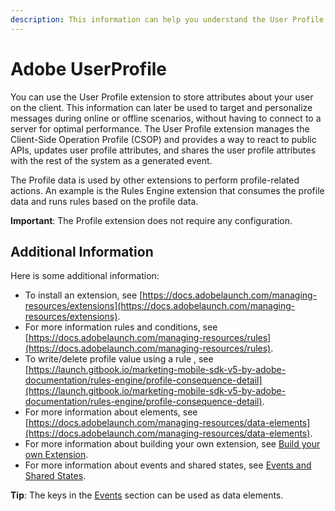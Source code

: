 ```yaml
---
description: This information can help you understand the User Profile Extension.
---
```


# Adobe UserProfile

You can use the User Profile extension to store attributes about your user on the client. This information can later be used to target and personalize messages during online or offline scenarios, without having to connect to a server for optimal performance. The User Profile extension manages the Client-Side Operation Profile \(CSOP\) and provides a way to react to public APIs, updates user profile attributes, and shares the user profile attributes with the rest of the system as a generated event.

The Profile data is used by other extensions to perform profile-related actions. An example is the Rules Engine extension that consumes the profile data and runs rules based on the profile data.

**Important**: The Profile extension does not require any configuration.

## Additional Information

Here is some additional information:

* To install an extension, see [https://docs.adobelaunch.com/managing-resources/extensions](https://docs.adobelaunch.com/managing-resources/extensions).
* For more information rules and conditions, see [https://docs.adobelaunch.com/managing-resources/rules](https://docs.adobelaunch.com/managing-resources/rules).
* To write/delete profile value using a rule , see [https://launch.gitbook.io/marketing-mobile-sdk-v5-by-adobe-documentation/rules-engine/profile-consequence-detail](https://launch.gitbook.io/marketing-mobile-sdk-v5-by-adobe-documentation/rules-engine/profile-consequence-detail).
* For more information about elements, see [https://docs.adobelaunch.com/managing-resources/data-elements](https://docs.adobelaunch.com/managing-resources/data-elements).
* For more information about building your own extension, see [Build your own Extension](../build-your-own-extension/).  
* For more information about events and shared states, see [Events and Shared States](../build-your-own-extension/events/).

**Tip**: The keys in the [Events](../build-your-own-extension/events/) section can be used as data elements.

